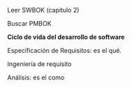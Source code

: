 Leer SWBOK (capitulo 2)

Buscar PMBOK

**Ciclo de vida del desarrollo de software**

Especificación de Requisitos: es el qué.

Ingeniería de requisito

Análisis: es el como
